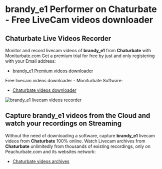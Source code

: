 # brandy_e1 Performer on Chaturbate - Free LiveCam videos downloader

## Chaturbate Live Videos Recorder

Monitor and record livecam videos of **brandy_e1** from **Chaturbate** with Moniturbate.com
Get a premium trial for free by just and only registering with your Email address:
* [brandy_e1 Premium videos downloader](https://moniturbate.com/request-demo-licence-key.html)

Free livecam videos downloader - Moniturbate Software:
* [Chaturbate videos downloader](https://moniturbate.com/moniturbate-download-software.html)

![brandy_e1 livecam videos recorder](https://peachurnet.com/templates/moniturbate-software.png)


## Capture brandy_e1 videos from the Cloud and watch your recordings on Streaming

Without the need of downloading a software, capture **brandy_e1** livecam videos from **Chaturbate** 100% online.
Watch Livecam archives from **Chaturbate** unlimitedly from thousands of existing recordings, only on Peachurbate.com and its websites network:
* [Chaturbate videos archives](https://peachurnet.com/)